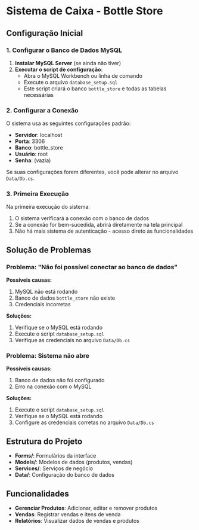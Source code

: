 # Sistema de Caixa - Bottle Store

## Configuração Inicial

### 1. Configurar o Banco de Dados MySQL

1. **Instalar MySQL Server** (se ainda não tiver)
2. **Executar o script de configuração**:
   - Abra o MySQL Workbench ou linha de comando
   - Execute o arquivo `database_setup.sql`
   - Este script criará o banco `bottle_store` e todas as tabelas necessárias

### 2. Configurar a Conexão

O sistema usa as seguintes configurações padrão:
- **Servidor**: localhost
- **Porta**: 3306
- **Banco**: bottle_store
- **Usuário**: root
- **Senha**: (vazia)

Se suas configurações forem diferentes, você pode alterar no arquivo `Data/Db.cs`.

### 3. Primeira Execução

Na primeira execução do sistema:
1. O sistema verificará a conexão com o banco de dados
2. Se a conexão for bem-sucedida, abrirá diretamente na tela principal
3. Não há mais sistema de autenticação - acesso direto às funcionalidades

## Solução de Problemas

### Problema: "Não foi possível conectar ao banco de dados"

**Possíveis causas:**
1. MySQL não está rodando
2. Banco de dados `bottle_store` não existe
3. Credenciais incorretas

**Soluções:**
1. Verifique se o MySQL está rodando
2. Execute o script `database_setup.sql`
3. Verifique as credenciais no arquivo `Data/Db.cs`

### Problema: Sistema não abre

**Possíveis causas:**
1. Banco de dados não foi configurado
2. Erro na conexão com o MySQL

**Soluções:**
1. Execute o script `database_setup.sql`
2. Verifique se o MySQL está rodando
3. Configure as credenciais corretas no arquivo `Data/Db.cs`

## Estrutura do Projeto

- **Forms/**: Formulários da interface
- **Models/**: Modelos de dados (produtos, vendas)
- **Services/**: Serviços de negócio
- **Data/**: Configuração do banco de dados

## Funcionalidades

- **Gerenciar Produtos**: Adicionar, editar e remover produtos
- **Vendas**: Registrar vendas e itens de venda
- **Relatórios**: Visualizar dados de vendas e produtos

